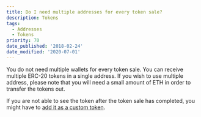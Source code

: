 ```yaml
---
title: Do I need multiple addresses for every token sale?
description: Tokens
tags:
  - Addresses
  - Tokens
priority: 70
date_published: '2018-02-24'
date_modified: '2020-07-01'
---
```


You do not need multiple wallets for every token sale. You can receive multiple ERC-20 tokens in a single address. If you wish to use multiple address, please note that you will need a small amount of ETH in order to transfer the tokens out.

If you are not able to see the token after the token sale has completed, you might have to [add it as a custom token](/how-to/tokens/showing-and-loading-tokens).
